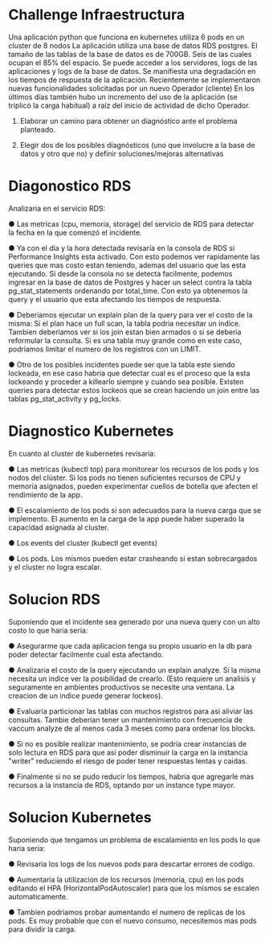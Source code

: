 # Challenge Infraestructura
Una aplicación python que funciona en kubernetes utiliza 6 pods en un cluster de 8 nodos La aplicación utiliza una base de datos RDS postgres. El tamaño de las tablas de la base de datos es de 700GB. Seis de las cuales ocupan el 85% del espacio.
Se puede acceder a los servidores, logs de las aplicaciones y logs de la base de datos.
Se manifiesta una degradación en los tiempos de respuesta de la aplicación. Recientemente se implementaron nuevas funcionalidades solicitadas por un nuevo Operador (cliente)
En los últimos días también hubo un incremento del uso de la aplicación (se triplicó la carga habitual) a raíz del inicio de actividad de dicho Operador.

1) Elaborar un camino para obtener un diagnóstico ante el problema planteado.

2) Elegir dos de los posibles diagnósticos (uno que involucre a la base de datos y otro
que no) y definir soluciones/mejoras alternativas


#  Diagonostico RDS
Analizaria en el servicio RDS:

● Las metricas (cpu, memoria, storage) del servicio de RDS para detectar la fecha en la que comenzó el incidente.

● Ya con el dia y la hora detectada revisaría en la consola de RDS si Performance Insights esta activado. Con esto podemos ver rapidamente las queries que mas costo estan teniendo, ademas del usuario que las esta ejecutando.
Si desde la consola no se detecta facilmente, podemos ingresar en la base de datos de Postgres y hacer un select contra la tabla pg_stat_statements ordenando por total_time.
Con esto ya obtenemos la query y el usuario que esta afectando los tiempos de respuesta.

● Deberiamos ejecutar un explain plan de la query para ver el costo de la misma: 
Si el plan hace un full scan, la tabla podria necesitar un indice.
Tambien deberiamos ver si los join estan bien armados o si se deberia reformular la consulta. 
Si es una tabla muy grande como en este caso, podriamos limitar el numero de los registros con un LIMIT. 

● Otro de los posibles incidentes puede ser que la tabla este siendo lockeada, en ese caso habria que detectar cual es el proceso que la esta lockeando y proceder a killearlo siempre y cuando sea posible. Existen queries para detectar estos lockeos que se crean haciendo un join entre las tablas pg_stat_activity y pg_locks.


# Diagnostico Kubernetes 
En cuanto al cluster de kubernetes revisaria:

● Las metricas (kubectl top) para monitorear los recursos de los pods y los nodos del clúster. Si los pods no tienen suficientes recursos de CPU y memoria asignados, pueden experimentar cuellos de botella que afecten el rendimiento de la app.

● El escalamiento de los pods si son adecuados para la nueva carga que se implemento. El aumento en la carga de la app puede haber superado la capacidad asignada al cluster.

● Los events del cluster (kubectl get events)

● Los pods. Los mismos pueden estar crasheando si estan sobrecargados y el cluster no logra escalar. 


# Solucion RDS

Suponiendo que el incidente sea generado por una nueva query con un alto costo lo que haria seria:

● Asegurarme que cada aplicacion tenga su propio usuario en la db para poder detectar facilmente cual esta afectando.

● Analizaria el costo de la query ejecutando un explain analyze. Si la misma necesita un indice ver la posibilidad de crearlo. (Esto requiere un analisis y seguramente en ambientes productivos se necesite una ventana. La creacion de un indice puede generar lockeos).
 
● Evaluaria particionar las tablas con muchos registros para asi aliviar las consultas. Tambie deberian tener un mantenimiento con frecuencia de vaccum analyze de al menos cada 3 meses como para ordenar los blocks.

● Si no es posible realizar mantenimiento, se podria crear instancias de solo lectura en RDS para que asi poder disminuir la carga en la instancia "writer" reduciendo el riesgo de poder tener respuestas lentas y caidas.

● Finalmente si no se pudo reducir los tiempos, habria que agregarle mas recursos a la instancia de RDS, optando por un instance type mayor.

# Solucion Kubernetes

Suponiendo que tengamos un problema de escalamiento en los pods lo que haria seria:

● Revisaria los logs de los nuevos pods para descartar errores de codigo.

● Aumentaria la utilizacion de los recursos (memoria, cpu) en los pods editando el HPA (HorizontalPodAutoscaler) para que los mismos se escalen automaticamente. 

● Tambien podriamos probar aumentando el numero de replicas de los pods. Es muy probable que con el nuevo consumo, necesitemos mas pods para dividir la carga.
